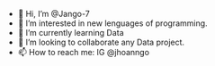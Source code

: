 - 👋 Hi, I’m @Jango-7
- 👀 I’m interested in new lenguages of programming.
- 🌱 I’m currently learning Data
- 💞️ I’m looking to collaborate any Data project.
- 📫 How to reach me: IG @jhoanngo

<!---
Jango-7/Jango-7 is a ✨ special ✨ repository because its `README.md` (this file) appears on your GitHub profile.
You can click the Preview link to take a look at your changes.
--->

